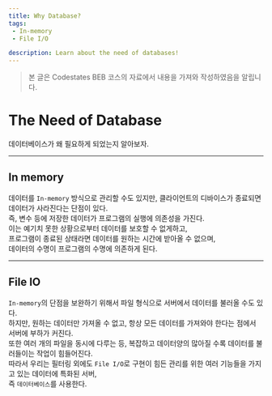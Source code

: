 ```yaml
---
title: Why Database?
tags: 
 - In-memory
 - File I/O

description: Learn about the need of databases!
---
```


> 본 글은 Codestates BEB 코스의 자료에서 내용을 가져와 작성하였음을 알립니다.  

<!-- {% include alert.html type="danger" title="Warning!" content="이 문서는 아직 미완성 문서입니다." %} -->

# The Need of Database
데이터베이스가 왜 필요하게 되었는지 알아보자.  

---  


## In memory
데이터를 `In-memory` 방식으로 관리할 수도 있지만, 클라이언트의 디바이스가 종료되면 데이터가 사라진다는 단점이 있다.  
즉, 변수 등에 저장한 데이터가 프로그램의 실행에 의존성을 가진다.  
이는 예기치 못한 상황으로부터 데이터를 보호할 수 없게하고,  
프로그램이 종료된 상태라면 데이터를 원하는 시간에 받아올 수 없으며,  
데이터의 수명이 프로그램의 수명에 의존하게 된다.  

---  

## File IO
`In-memory`의 단점을 보완하기 위해서 파일 형식으로 서버에서 데이터를 불러올 수도 있다.  
하지만, 원하는 데이터만 가져올 수 없고, 항상 모든 데이터를 가져와야 한다는 점에서 서버에 부하가 커진다.  
또한 여러 개의 파일을 동시에 다루는 등, 복잡하고 데이터양의 많아질 수록 데이터를 불러들이는 작업이 힘들어진다.  
따라서 우리는 필터링 외에도 `File I/O`로 구현이 힘든 관리를 위한 여러 기능들을 가지고 있는 데이터에 특화된 서버,  
즉 `데이터베이스`를 사용한다.  
